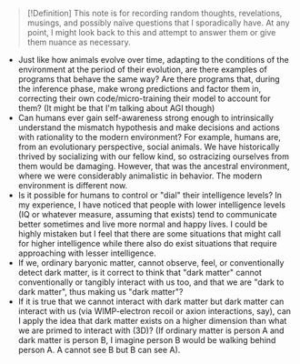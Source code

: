 >[!Definition]
>This note is for recording random thoughts, revelations, musings, and possibly naïve questions that I sporadically have. At any point, I might look back to this and attempt to answer them or give them nuance as necessary.

* Just like how animals evolve over time, adapting to the conditions of the environment at the period of their evolution, are there examples of programs that behave the same way? Are there programs that, during the inference phase, make wrong predictions and factor them in, correcting their own code/micro-training their model to account for them? (It might be that I'm talking about AGI though)
* Can humans ever gain self-awareness strong enough to intrinsically understand the mismatch hypothesis and make decisions and actions with rationality to the modern environment? For example, humans are, from an evolutionary perspective, social animals. We have historically thrived by socializing with our fellow kind, so ostracizing ourselves from them would be damaging. However, that was the ancestral environment, where we were considerably animalistic in behavior. The modern environment is different now. 
* Is it possible for humans to control or "dial" their intelligence levels? In my experience, I have noticed that people with lower intelligence levels (IQ or whatever measure, assuming that exists) tend to communicate better sometimes and live more normal and happy lives. I could be highly mistaken but I feel that there are some situations that might call for higher intelligence while there also do exist situations that require approaching with lesser intelligence.
* If we, ordinary baryonic matter, cannot observe, feel, or conventionally detect dark matter, is it correct to think that "dark matter" cannot conventionally or tangibly interact with us too, and that we are "dark to dark matter", thus making us "dark matter"? 
* If it is true that we cannot interact with dark matter but dark matter can interact with us (via WIMP-electron recoil or axion interactions, say), can I apply the idea that dark matter exists on a higher dimension than what we are primed to interact with (3D)? (If ordinary matter is person A and dark matter is person B, I imagine person B would be walking behind person A. A cannot see B but B can see A).